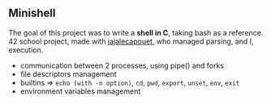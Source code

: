 ## Minishell
The goal of this project was to write a **shell in C**, taking bash as a reference. </br>
42 school project, made with [jajalecapouet](https://github.com/jajalecapouet), who managed parsing, and I, execution.

- communication between 2 processes, using pipe() and forks
- file descriptors management
- builtins => `echo (with -n option)`, `cd`, `pwd`, `export`, `unset`, `env`, `exit`
- environment variables management
